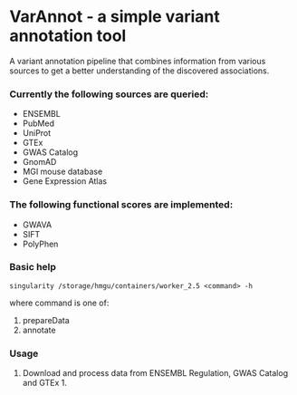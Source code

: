 # VarAnnot - a simple variant annotation tool

A variant annotation pipeline that combines information from various sources to get a better understanding of the discovered associations.


### Currently the following sources are queried:

* ENSEMBL
* PubMed
* UniProt
* GTEx
* GWAS Catalog
* GnomAD
* MGI mouse database
* Gene Expression Atlas

### The following functional scores are implemented:

* GWAVA
* SIFT
* PolyPhen

### Basic help
```
singularity /storage/hmgu/containers/worker_2.5 <command> -h
```

where command is one of:
1. prepareData
2. annotate

### Usage
1. Download and process data from ENSEMBL Regulation, GWAS Catalog and GTEx
   1. 
